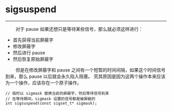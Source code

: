 # sigsuspend
***

&emsp;&emsp;
对于 pause 如果还想只是等待某些信号，那么就必须这样进行：

+ 首先获得当前屏蔽字
+ 修改屏蔽字
+ 然后进行 pause
+ 然后恢复原始屏蔽字

&emsp;&emsp;
但是在修改屏蔽字和 pause 之间有一个短暂的时间间隔，如果这个时间信号到来，那么 pause 以后就会永久陷入阻塞。
究其原因是因为这两个操作本来应该为一个操作，应该存在一个原子操作。

    // 临时以 sigmask 替换当前的屏蔽字，然后等待信号到来
    // 在等待期间，sigmask 设置的信号都是被屏蔽的
    int sigsuspend(const sigset_t* sigmask);